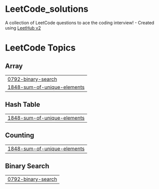 # LeetCode_solutions
A collection of LeetCode questions to ace the coding interview! - Created using [LeetHub v2](https://github.com/arunbhardwaj/LeetHub-2.0)

<!---LeetCode Topics Start-->
# LeetCode Topics
## Array
|  |
| ------- |
| [0792-binary-search](https://github.com/vaddeshankar/LeetCode_solutions/tree/master/0792-binary-search) |
| [1848-sum-of-unique-elements](https://github.com/vaddeshankar/LeetCode_solutions/tree/master/1848-sum-of-unique-elements) |
## Hash Table
|  |
| ------- |
| [1848-sum-of-unique-elements](https://github.com/vaddeshankar/LeetCode_solutions/tree/master/1848-sum-of-unique-elements) |
## Counting
|  |
| ------- |
| [1848-sum-of-unique-elements](https://github.com/vaddeshankar/LeetCode_solutions/tree/master/1848-sum-of-unique-elements) |
## Binary Search
|  |
| ------- |
| [0792-binary-search](https://github.com/vaddeshankar/LeetCode_solutions/tree/master/0792-binary-search) |
<!---LeetCode Topics End-->
